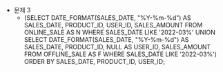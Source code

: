- 문제 3
  + (SELECT DATE_FORMAT(SALES_DATE, "%Y-%m-%d") AS SALES_DATE, PRODUCT_ID, USER_ID, SALES_AMOUNT
FROM ONLINE_SALE AS N
WHERE SALES_DATE LIKE '2022-03%'
UNION
SELECT DATE_FORMAT(SALES_DATE, "%Y-%m-%d") AS SALES_DATE, PRODUCT_ID, NULL AS USER_ID, SALES_AMOUNT
FROM OFFLINE_SALE AS F
WHERE SALES_DATE LIKE '2022-03%')
ORDER BY SALES_DATE, PRODUCT_ID, USER_ID;